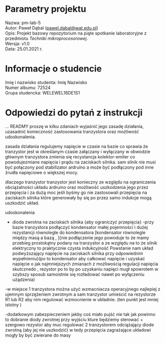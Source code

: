 # Parametry projektu

Nazwa: pm-lab-5  
Autor: Paweł Dąbal (pawel.dabal@wat.edu.pl)  
Opis: Projekt bazowy repozytorium na piąte spotkanie laboratoryjne z przedmiotu _Techniki mikroprocesorowej_.  
Wersja: v1.0  
Data: 25.01.2021 r.

# Informacje o studencie

Imię i nazwisko studenta: Imię Nazwisko  
Numer albumu: 72524  
Grupa studencka: WELEWEL18DE1S1

# Odpowiedzi do pytań z instrukcji
...
READMY proszę w kilku zdaniach wyjaśnić jego zasadę działania, uzasadnić konieczność zastosowania tranzystora oraz możliwość udoskonalenia.

zasada działania regulujemy napięcie w czasie na bazie co sprawia że tranzystor jest w określanym czasie załączany i wyłączany w obwodzie głównym tranzystora zmienia się recystancja kolektor-emiter co powodujezmiane napięcia i prądu na zaciskach silnika. sam silnik nie musi być połączony pod stabilizator ardruino a może być podłączony pod inne źrudła napięciowe o większej mocy.

dlaczego tranzystor
tranzystor jest konieczny ze względu na ograniczenia obciążalności układu ardruino oraz możliwość uszkodzenia jego przez przepięcia i za dużą moc jeśli byśmy go nie zastosowali przepięcia na zaciskach silnika które generowały by się po przez samo indukcje mogą uszkodzić układ.

udoskonalenia
- dioda zwrotna na zaciskach silnika {aby ograniczyć przepięcia}
-przy bazie tranzystora podłączyć kondensator małej pojemności i dużej rezystancji równolegle do kondensatora [kondensator równolegle między masą a bazą , ]{nie podłączenie jego powoduje to że mamy przebieg prostokątny podany na tranzystor a ze względu na to że silnik elektryczny to praktycznie czysta indukcyjność Powstanie nam układ podwyższający napięcie na zaciskach silnika przy odpowiednim wypełnieniu}(po to kondensator aby całkować napięcie i uzyskać napięcie o jak najmniejszych zmianach z możliwością regulacji napięcia skutcznedo , rezystor po to by po uzyskaniu napięci mugł spowrotem w szybszy sposub samoistnie się rozładować nawet po wyłączeniu użądzenia)

-w miejsce 1 tranzystora można użyć wzmacniacza operacyjnego najlepiej z ujemnym sprzężeniem zwrotnym a sam tranzystor umieścić na rezystorze R1 lub R2 aby nim regulować wzmocnienie w układnie. (ten punkt jest mniej istotny )

-dodatkowym zabezpieczeniem jakby coś miało pujść nie tak jak powinno to dobranie diody zwrotnej przy wyjściu kture będziemy sterować + szergowo rezystor aby muc regulować 2 tranzystorem odciążający diode zwrotną (aby jej nie uszkodzić) w tedy przepięcia zagrażające układowi mogły by być zwierane do masy
